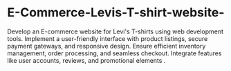 # E-Commerce-Levis-T-shirt-website-
Develop an E-commerce website for Levi's T-shirts using web development tools. Implement a user-friendly interface with product listings, secure payment gateways, and responsive design. Ensure efficient inventory management, order processing, and seamless checkout. Integrate features like user accounts, reviews, and promotional elements .
